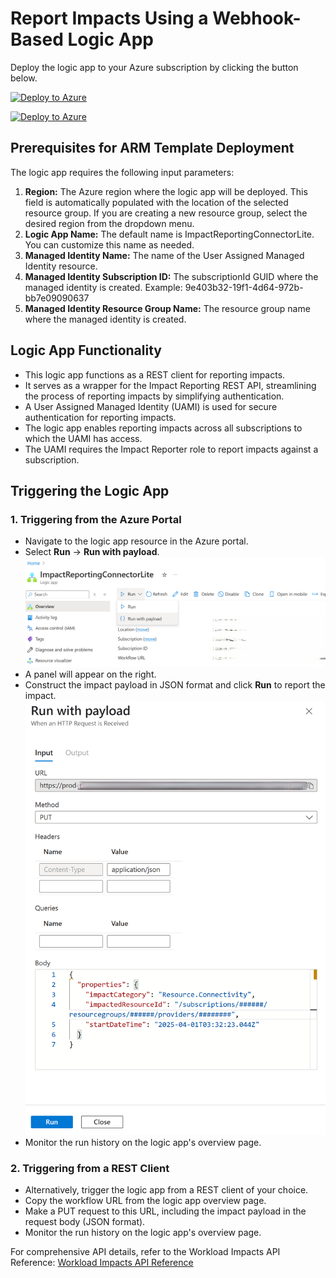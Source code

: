 # Report Impacts Using a Webhook-Based Logic App

Deploy the logic app to your Azure subscription by clicking the button below.

[![Deploy to Azure](https://aka.ms/deploytoazurebutton)](https://portal.azure.com/#create/Microsoft.Template/uri/https%3A%2F%2Fraw.githubusercontent.com%2FAzure%2Fimpact-reporting-samples%2Frefs%2Fheads%2Fcgaddam%2Fintroducing_lite_connector%2FOnboarding%2FConnector%2FLite%20Connector%2FWebHook%20LogicApp%2FWebHookLogicApp.json)

<a href="https://portal.azure.com/#create/Microsoft.Template/uri/https%3A%2F%2Fraw.githubusercontent.com%2FAzure%2Fimpact-reporting-samples%2Frefs%2Fheads%2Fcgaddam%2Fintroducing_lite_connector%2FOnboarding%2FConnector%2FLite%20Connector%2FWebHook%20LogicApp%2FWebHookLogicApp.json" target="_blank">
    <img src="https://aka.ms/deploytoazurebutton" alt="Deploy to Azure">
</a>

## Prerequisites for ARM Template Deployment

The logic app requires the following input parameters:

1.  **Region:** The Azure region where the logic app will be deployed. This field is automatically populated with the location of the selected resource group. If you are creating a new resource group, select the desired region from the dropdown menu.
2.  **Logic App Name:** The default name is ImpactReportingConnectorLite. You can customize this name as needed.
3.  **Managed Identity Name:** The name of the User Assigned Managed Identity resource.
4.  **Managed Identity Subscription ID:** The subscriptionId GUID where the managed identity is created. Example: 9e403b32-19f1-4d64-972b-bb7e09090637
5.  **Managed Identity Resource Group Name:** The resource group name where the managed identity is created.

## Logic App Functionality

-   This logic app functions as a REST client for reporting impacts.
-   It serves as a wrapper for the Impact Reporting REST API, streamlining the process of reporting impacts by simplifying authentication.
-   A User Assigned Managed Identity (UAMI) is used for secure authentication for reporting impacts.
-   The logic app enables reporting impacts across all subscriptions to which the UAMI has access.
-   The UAMI requires the Impact Reporter role to report impacts against a subscription.

## Triggering the Logic App

### 1. Triggering from the Azure Portal

-   Navigate to the logic app resource in the Azure portal.
-   Select **Run** -> **Run with payload**.
    ![alt text](../../../../docs/assets/LogicApp.png)
-   A panel will appear on the right.
-   Construct the impact payload in JSON format and click **Run** to report the impact.
    ![alt text](../../../../docs/assets/TriggerLogicApp.png)
-   Monitor the run history on the logic app's overview page.

### 2. Triggering from a REST Client

-   Alternatively, trigger the logic app from a REST client of your choice.
-   Copy the workflow URL from the logic app overview page.
-   Make a PUT request to this URL, including the impact payload in the request body (JSON format).
-   Monitor the run history on the logic app's overview page.

For comprehensive API details, refer to the Workload Impacts API Reference: [Workload Impacts API Reference](https://learn.microsoft.com/en-us/rest/api/impact/workload-impacts/create?view=rest-impact-2024-05-01-preview&tabs=HTTP)